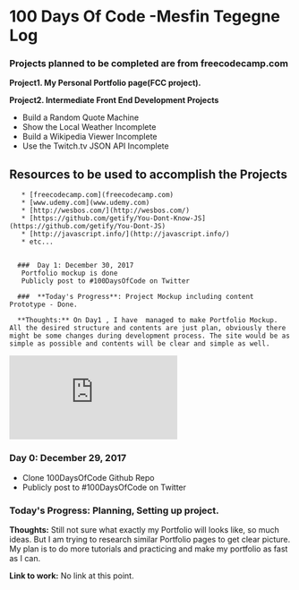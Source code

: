 #  100 Days Of Code -Mesfin Tegegne Log

### Projects planned to be completed are from freecodecamp.com


**Project1. My Personal Portfolio page(FCC project).**

**Project2.  Intermediate Front End Development Projects**

* Build a Random Quote Machine
* Show the Local Weather Incomplete 
* Build a Wikipedia Viewer Incomplete 
* Use the Twitch.tv JSON API Incomplete 

## Resources to be  used to accomplish the Projects
       * [freecodecamp.com](freecodecamp.com)
       * [www.udemy.com](www.udemy.com)
       * [http://wesbos.com/](http://wesbos.com/)
       * [https://github.com/getify/You-Dont-Know-JS](https://github.com/getify/You-Dont-JS)
       * [http://javascript.info/](http://javascript.info/)
       * etc...


      ###  Day 1: December 30, 2017
       Portfolio mockup is done
       Publicly post to #100DaysOfCode on Twitter

      ###  **Today's Progress**: Project Mockup including content Prototype - Done.

      **Thoughts:** On Day1 , I have  managed to make Portfolio Mockup. All the desired structure and contents are just plan, obviously there might be some changes during development process. The site would be as simple as possible and contents will be clear and simple as well.

![MockUp -Portfolio Page](https://github.com/mesfint/100-days-of-code/blob/master/prototype/UI%20Design%20and%20Prototyping%20Report%20.pdf)

 ### Day 0: December 29, 2017
* Clone 100DaysOfCode Github Repo
* Publicly post to #100DaysOfCode on Twitter

### **Today's Progress**: Planning, Setting up project.

**Thoughts:** Still not sure what exactly my Portfolio will looks like, so much ideas. But I am trying to research similar Portfolio pages to get clear picture. My plan is to do more tutorials and practicing and make my portfolio as fast as I can.

**Link to work:** No link at this point.
